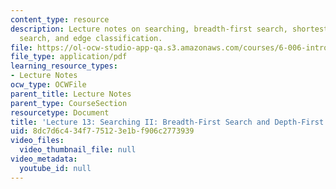 ```yaml
---
content_type: resource
description: Lecture notes on searching, breadth-first search, shortest paths, depth-first
  search, and edge classification.
file: https://ol-ocw-studio-app-qa.s3.amazonaws.com/courses/6-006-introduction-to-algorithms-spring-2008/8dc7d6c434f775123e1bf906c2773939_lec13.pdf
file_type: application/pdf
learning_resource_types:
- Lecture Notes
ocw_type: OCWFile
parent_title: Lecture Notes
parent_type: CourseSection
resourcetype: Document
title: 'Lecture 13: Searching II: Breadth-First Search and Depth-First Search'
uid: 8dc7d6c4-34f7-7512-3e1b-f906c2773939
video_files:
  video_thumbnail_file: null
video_metadata:
  youtube_id: null
---
```

